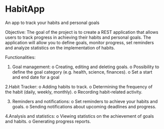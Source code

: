 # HabitApp
An app to track your habits and personal goals

Objective:
The goal of the project is to create a REST application that allows users to track progress in achieving their habits and personal goals. The application will allow you to define goals, monitor progress, set reminders and analyze statistics on the implementation of habits.

Functionalities:

1. Goal management:
o Creating, editing and deleting goals.
o Possibility to define the goal category (e.g. health, science, finances).
o Set a start and end date for a goal

2.Habit Tracker:
o Adding habits to track.
o Determining the frequency of the habit (daily, weekly, monthly).
o Recording habit-related activity.

3. Reminders and notifications:
o Set reminders to achieve your habits and goals.
o Sending notifications about upcoming deadlines and progress.

4.Analysis and statistics:
o Viewing statistics on the achievement of goals and habits.
o Generating progress reports.
